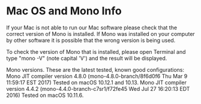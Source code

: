# Mac OS and Mono Info

If your Mac is not able to run our Mac software please check that the correct version of Mono is installed. If Mono was installed on your computer by other software it is possible that the wrong version is being used. 

To check the version of Mono that is installed, please open Terminal and type "mono -V" \(note capital 'V'\) and the result will be displayed.

Mono versions. These are the latest tested, known good configurations: Mono JIT compiler version 4.8.0 \(mono-4.8.0-branch/8f6d0f6 Thu Mar 9 11:59:17 EST 2017\) Tested on macOS 10.12.1 and 10.13. Mono JIT compiler version 4.4.2 \(mono-4.4.0-branch-c7sr1/f72fe45 Wed Jul 27 16:20:13 EDT 2016\) Tested on macOS 10.11.6.

